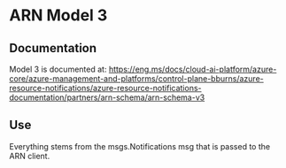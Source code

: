 # ARN Model 3

## Documentation

Model 3 is documented at: https://eng.ms/docs/cloud-ai-platform/azure-core/azure-management-and-platforms/control-plane-bburns/azure-resource-notifications/azure-resource-notifications-documentation/partners/arn-schema/arn-schema-v3

## Use

Everything stems from the msgs.Notifications msg that is passed to the ARN client.
